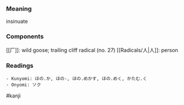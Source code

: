 ### Meaning

insinuate

### Components

[[厂]]: wild goose; trailing cliff radical (no. 27) [[Radicals/人|人]]: person

### Readings

```
- Kunyomi: ほの.か, ほの-, ほの.めかす, ほの.めく, かたむ.く
- Onyomi: ソク
```

#kanji